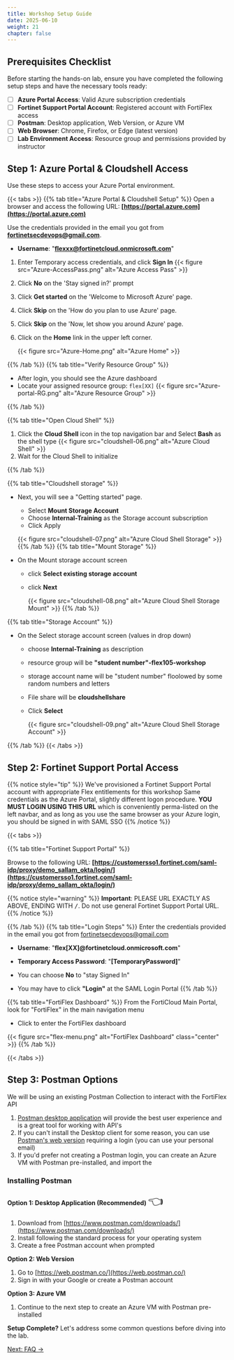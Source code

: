 ```yaml
---
title: Workshop Setup Guide
date: 2025-06-10
weight: 21
chapter: false
---
```


## Prerequisites Checklist

Before starting the hands-on lab, ensure you have completed the following setup steps and have the necessary tools ready:

- [ ] **Azure Portal Access**: Valid Azure subscription credentials
- [ ] **Fortinet Support Portal Account**: Registered account with FortiFlex access
- [ ] **Postman**: Desktop application, Web Version, or Azure VM
- [ ] **Web Browser**: Chrome, Firefox, or Edge (latest version)
- [ ] **Lab Environment Access**: Resource group and permissions provided by instructor

## Step 1: Azure Portal & Cloudshell Access

Use these steps to access your Azure Portal environment.

{{< tabs >}}
{{% tab title="Azure Portal & Cloudshell Setup" %}}
Open a browser and access the following URL: **[https://portal.azure.com](https://portal.azure.com)**

Use the credentials provided in the email you got from **<fortinetsecdevops@gmail.com>**.

 - **Username**:  "**<flexxx@fortinetcloud.onmicrosoft.com>**"
1. Enter Temporary access credentials, and click **Sign In**
   {{< figure src="Azure-AccessPass.png" alt="Azure Access Pass" >}}

1. Click **No** on the 'Stay signed in?' prompt
1. Click **Get started** on the 'Welcome to Microsoft Azure' page.
1. Click **Skip** on the 'How do you plan to use Azure' page.
1. Click **Skip** on the 'Now, let show you around Azure' page.
1. Click on the **Home** link in the upper left corner.

    {{< figure src="Azure-Home.png" alt="Azure Home" >}}

{{% /tab %}}
{{% tab title="Verify Resource Group" %}}

   - After login, you should see the Azure dashboard
   - Locate your assigned resource group: `flex[XX]`
     {{< figure src="Azure-portal-RG.png" alt="Azure Resource Group" >}}

{{% /tab %}}

{{% tab title="Open Cloud Shell" %}}
1. Click the **Cloud Shell** icon in the top navigation bar and Select **Bash** as the shell type
{{< figure src="cloudshell-06.png" alt="Azure Cloud Shell" >}}
3. Wait for the Cloud Shell to initialize

   
{{% /tab %}}

{{% tab title="Cloudshell storage" %}}
* Next, you will see a "Getting started" page.
    * Select **Mount Storage Account**
    * Choose **Internal-Training** as the Storage account subscription
    * Click Apply

    {{< figure src="cloudshell-07.png" alt="Azure Cloud Shell Storage" >}}
{{% /tab %}}
{{% tab title="Mount Storage" %}}
* On the Mount storage account  screen 
  * click **Select existing storage account**
  * click **Next**

    {{< figure src="cloudshell-08.png" alt="Azure Cloud Shell Storage Mount" >}}
{{% /tab %}}

{{% tab title="Storage Account" %}}
* On the Select storage account screen (values in drop down)
  * choose **Internal-Training** as description
  * resource group will be **"student number"-flex105-workshop** 
  * storage account name will be "student number" floolowed by some random numbers and letters
  * File share will be **cloudshellshare**
  * Click **Select**

    {{< figure src="cloudshell-09.png" alt="Azure Cloud Shell Storage Account" >}}
  
{{% /tab %}}
{{< /tabs >}}


## Step 2: Fortinet Support Portal Access

{{% notice style="tip" %}}
We've provisioned a Fortinet Support Portal account with appropriate Flex entitlements for this workshop  Same credentials as the Azure Portal, slightly different logon procedure.  **YOU MUST LOGIN USING THIS URL** which is conveniently perma-listed on the left navbar, and as long as you use the same browser as your Azure login, you should be signed in with SAML SSO
{{% /notice %}}


{{< tabs >}}

{{% tab title="Fortinet Support Portal" %}}

Browse to the following URL: **[https://customersso1.fortinet.com/saml-idp/proxy/demo_sallam_okta/login/](https://customersso1.fortinet.com/saml-idp/proxy/demo_sallam_okta/login/)**

{{% notice style="warning" %}}
**Important**: PLEASE URL EXACTLY AS ABOVE, ENDING WITH <kbd>/</kbd>. Do not use general Fortinet Support Portal URL.
{{% /notice %}}

{{% /tab %}}
{{% tab title="Login Steps" %}}
Enter the credentials provided in the email you got from <fortinetsecdevops@gmail.com>

 - **Username**:  "**flex[XX]@fortinetcloud.onmicrosoft.com**"
 - **Temporary Access Password**:  "**[TemporaryPassword]**"

- You can choose **No** to "stay Signed In"
- You may have to click **"Login"** at the SAML Login Portal
{{% /tab %}}

{{% tab title="FortiFlex Dashboard" %}}
From the FortiCloud Main Portal, look for "FortiFlex" in the main navigation menu
   - Click to enter the FortiFlex dashboard

  {{< figure src="flex-menu.png" alt="FortiFlex Dashboard" class="center" >}}
{{% /tab %}}

{{< /tabs >}}




## Step 3: Postman Options

We will be using an existing Postman Collection to interact with the FortiFlex API
1. [Postman desktop application](https://www.postman.com/) will provide the best user experience and is a great tool for working with API's
2. If you can't install the Desktop client for some reason, you can use [Postman's web version](https://identity.getpostman.com/login?continue=https%3A%2F%2Fgo.postman.co%2Fhome) requiring a login (you can use your personal email)
3. If you'd prefer not creating a Postman login, you can create an Azure VM with Postman pre-installed, and import the 

### Installing Postman

**Option 1: Desktop Application (Recommended)**
<span style="font-size:2em; animation: pointLeft 1s infinite alternate;">👈</span>

<style>
@keyframes pointLeft {
  0% { transform: translateX(0); }
  100% { transform: translateX(-10px); }
}
</style>
1. Download from [https://www.postman.com/downloads/](https://www.postman.com/downloads/)
2. Install following the standard process for your operating system
3. Create a free Postman account when prompted

**Option 2: Web Version**
1. Go to [https://web.postman.co/](https://web.postman.co/)
2. Sign in with your Google or create a Postman account

**Option 3: Azure VM**
1. Continue to the next step to create an Azure VM with Postman pre-installed

**Setup Complete?** Let's address some common questions before diving into the lab.

[Next: FAQ →](./faq/)
